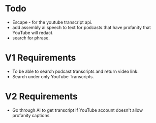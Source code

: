 # Todo

- Escape - for the youtube transcript api.
- add assembly ai speech to text for podcasts that have profanity that YouTube will redact.
- search for phrase.


# V1 Requirements

- To be able to search podcast transcripts and return video link.
- Search under only YouTube Transcripts.


# V2 Requirements

- Go through AI to get transcript if YouTube account doesn't allow profanity captions.
